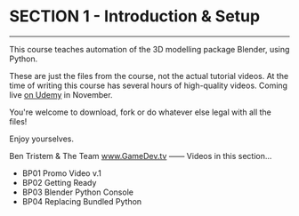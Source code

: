 # SECTION 1  - Introduction & Setup

****
This course teaches automation of the 3D modelling package Blender, using Python.

These are just the files from the course, not the actual tutorial videos. At the time of writing this course has several hours of high-quality videos. Coming live [on Udemy](https://www.udemy.com/u/bentristem) in November.

You're welcome to download, fork or do whatever else legal with all the files!

Enjoy yourselves.

Ben Tristem & The Team
www.GameDev.tv
——
Videos in this section...

+ BP01 Promo Video v.1
+ BP02 Getting Ready
+ BP03 Blender Python Console
+ BP04 Replacing Bundled Python
